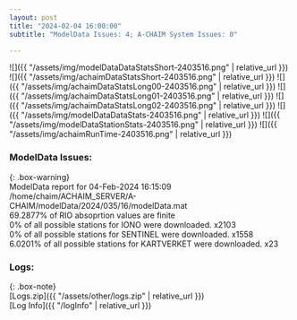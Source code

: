 ```yaml
---
layout: post
title: "2024-02-04 16:00:00"
subtitle: "ModelData Issues: 4; A-CHAIM System Issues: 0"

---
```


![]({{ "/assets/img/modelDataDataStatsShort-2403516.png" | relative_url }})
![]({{ "/assets/img/achaimDataStatsShort-2403516.png" | relative_url }})
![]({{ "/assets/img/achaimDataStatsLong00-2403516.png" | relative_url }})
![]({{ "/assets/img/achaimDataStatsLong01-2403516.png" | relative_url }})
![]({{ "/assets/img/achaimDataStatsLong02-2403516.png" | relative_url }})
![]({{ "/assets/img/modelDataDataStats-2403516.png" | relative_url }})
![]({{ "/assets/img/modelDataStationStats-2403516.png" | relative_url }})
![]({{ "/assets/img/achaimRunTime-2403516.png" | relative_url }})


### ModelData Issues:  
  
{: .box-warning}  
 ModelData report for 04-Feb-2024 16:15:09   
 /home/chaim/ACHAIM_SERVER/A-CHAIM/modelData/2024/035/16/modelData.mat   
 69.2877% of RIO absoprtion values are finite   
 0% of all possible stations for IONO were downloaded. x2103   
 0% of all possible stations for SENTINEL were downloaded. x1558   
 6.0201% of all possible stations for KARTVERKET were downloaded. x23   
  


### Logs:  
  
{: .box-note}  
[Logs.zip]({{ "/assets/other/logs.zip" | relative_url }})  
[Log Info]({{ "/logInfo" | relative_url }})  
